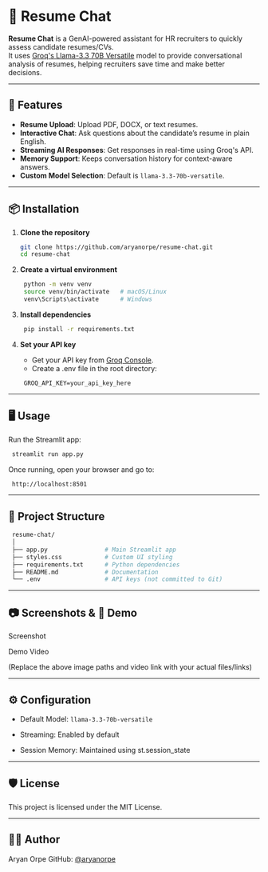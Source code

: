 # 📄 Resume Chat

**Resume Chat** is a GenAI-powered assistant for HR recruiters to quickly assess candidate resumes/CVs.  
It uses [Groq's Llama-3.3 70B Versatile](https://groq.com) model to provide conversational analysis of resumes, helping recruiters save time and make better decisions.

---

## 🚀 Features
- **Resume Upload**: Upload PDF, DOCX, or text resumes.
- **Interactive Chat**: Ask questions about the candidate’s resume in plain English.
- **Streaming AI Responses**: Get responses in real-time using Groq's API.
- **Memory Support**: Keeps conversation history for context-aware answers.
- **Custom Model Selection**: Default is `llama-3.3-70b-versatile`.

---

## 📦 Installation

1. **Clone the repository**
   ```bash
   git clone https://github.com/aryanorpe/resume-chat.git
   cd resume-chat
   ```

2. **Create a virtual environment**
   ```bash
    python -m venv venv
    source venv/bin/activate   # macOS/Linux
    venv\Scripts\activate      # Windows
   ```

3. **Install dependencies**
   ```bash
    pip install -r requirements.txt
   ```

4. **Set your API key**

   - Get your API key from [Groq Console](https://console.groq.com).
   - Create a .env file in the root directory:
   
   ```env
    GROQ_API_KEY=your_api_key_here
   ```

---

## 🖥 Usage

Run the Streamlit app:

   ```bash
    streamlit run app.py
   ```

Once running, open your browser and go to:

   ```bash
    http://localhost:8501
   ```

---

## 📁 Project Structure

   ```bash
    resume-chat/
    │
    ├── app.py                # Main Streamlit app
    ├── styles.css            # Custom UI styling
    ├── requirements.txt      # Python dependencies
    ├── README.md             # Documentation
    └── .env                  # API keys (not committed to Git)
   ```

---

## 📷 Screenshots & 🎥 Demo

Screenshot

Demo Video

(Replace the above image paths and video link with your actual files/links)

---

## ⚙️ Configuration

- Default Model: `llama-3.3-70b-versatile`

- Streaming: Enabled by default

- Session Memory: Maintained using st.session_state

---

## 🛡 License

This project is licensed under the MIT License.

---

## 👨‍💻 Author

Aryan Orpe
GitHub: [@aryanorpe](https://github.com/aryanorpe)
